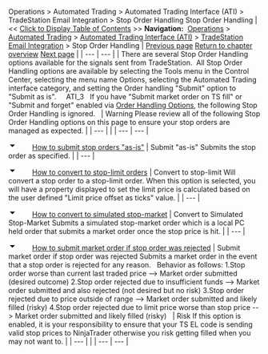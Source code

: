﻿
Operations \> Automated Trading \> Automated Trading Interface (ATI) \> TradeStation Email Integration \> Stop Order Handling
Stop Order Handling
| \<\< [Click to Display Table of Contents](stop_order_handling.md) \>\> **Navigation:**     [Operations](operations-1.md) \> [Automated Trading](automated_trading-1.md) \> [Automated Trading Interface (ATI)](automated_trading_interface_at-1.md) \> [TradeStation Email Integration](tradestation_email_integration-1.md) \> Stop Order Handling | [Previous page](order_handling_options-1.md) [Return to chapter overview](tradestation_email_integration-1.md) [Next page](workspace_options-1.md) |
| --- | --- |
| There are several Stop Order Handling options available for the signals sent from TradeStation.  All Stop Order Handling options are available by selecting the Tools menu in the Control Center, selecting the menu name Options, selecting the Automated Trading interface category, and setting the Order handling "Submit" option to "Submit as is".     ATI_3   If you have "Submit market order on TS fill" or "Submit and forget" enabled via [Order Handling Options](order_handling_options-1.md), the following Stop Order Handling is ignored.     | Warning Please review all of the following Stop Order Handling options on this page to ensure your stop orders are managed as expected. | | --- | |
| --- | --- |

![tog_minus](tog_minus-1.gif)        [How to submit stop orders "as\-is"](javascript:HMToggle('toggle','HowToSubmitStopOrdersasis','HowToSubmitStopOrdersasis_ICON'))
| Submit "as\-is" Submits the stop order as specified. |
| --- |

![tog_minus](tog_minus-1.gif)        [How to convert to stop\-limit orders](javascript:HMToggle('toggle','HowToConvertToStopLimitOrders','HowToConvertToStopLimitOrders_ICON'))
| Convert to stop\-limit Will convert a stop order to a stop\-limit order. When this option is selected, you will have a property displayed to set the limit price is calculated based on the user defined "Limit price offset as ticks" value. |
| --- |

![tog_minus](tog_minus-1.gif)        [How to convert to simulated stop\-market](javascript:HMToggle('toggle','HowToConvertToSimulatedStopMarket','HowToConvertToSimulatedStopMarket_ICON'))
| Convert to Simulated Stop\-Market Submits a simulated stop\-market order which is a local PC held order that submits a market order once the stop price is hit. |
| --- |

![tog_minus](tog_minus-1.gif)        [How to submit market order if stop order was rejected](javascript:HMToggle('toggle','HowToSubmitMarketOrderIfStopOrderWasRejected','HowToSubmitMarketOrderIfStopOrderWasRejected_ICON'))
| Submit market order if stop order was rejected Submits a market order in the event that a stop order is rejected for any reason.    Behavior as follows: 1\.Stop order worse than current last traded price \-\-\> Market order submitted (desired outcome) 2\.Stop order rejected due to insufficient funds \-\-\> Market order submitted and also rejected (not desired but no risk) 3\.Stop order rejected due to price outside of range \-\-\> Market order submitted and likely filled (risky) 4\.Stop order rejected due to limit price worse than stop price \-\-\> Market order submitted and likely filled (risky)     | Risk If this option is enabled, it is your responsibility to ensure that your TS EL code is sending valid stop prices to NinjaTrader otherwise you risk getting filled when you may not want to. | | --- | |
| --- | --- |

